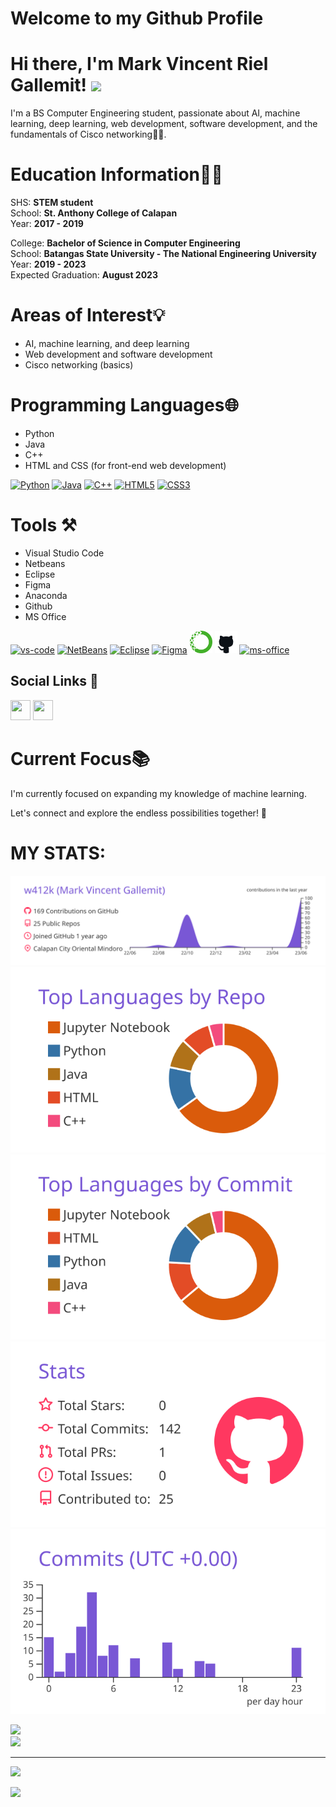 # Welcome to my Github Profile 

# Hi there, I'm Mark Vincent Riel Gallemit! ![](https://user-images.githubusercontent.com/18350557/176309783-0785949b-9127-417c-8b55-ab5a4333674e.gif)

I'm a BS Computer Engineering student, passionate about AI, machine learning, deep learning, web development, software development, and the fundamentals of Cisco networking👨‍💻.

<p align="left">
 <h1>Education Information🧑‍🎓</h1>
  <p>
    SHS: <strong>STEM student</strong><br>
    School: <strong>St. Anthony College of Calapan</strong><br>
    Year: <strong>2017 - 2019</strong>
  </p>
  <p>
    College: <strong>Bachelor of Science in Computer Engineering</strong><br>
    School: <strong>Batangas State University - The National Engineering University</strong><br>
    Year: <strong>2019 - 2023</strong><br>
    Expected Graduation: <strong>August 2023</strong>
  </p>


# Areas of Interest💡

- AI, machine learning, and deep learning
- Web development and software development
- Cisco networking (basics)

# Programming Languages🌐

- Python 
- Java
- C++
- HTML and CSS (for front-end web development)
<p align="left">
<a href="https://www.python.org/" target="_blank" rel="noreferrer"><img src="https://raw.githubusercontent.com/danielcranney/readme-generator/main/public/icons/skills/python-colored.svg" width="36" height="36" alt="Python" /></a>
<a href="https://www.oracle.com/java/" target="_blank" rel="noreferrer"><img src="https://raw.githubusercontent.com/danielcranney/readme-generator/main/public/icons/skills/java-colored.svg" width="36" height="36" alt="Java" /></a>
<a href="https://docs.microsoft.com/en-us/cpp/?view=msvc-170" target="_blank" rel="noreferrer"><img src="https://raw.githubusercontent.com/danielcranney/readme-generator/main/public/icons/skills/cplusplus-colored.svg" width="36" height="36" alt="C++" /></a>
<a href="https://developer.mozilla.org/en-US/docs/Glossary/HTML5" target="_blank" rel="noreferrer"><img src="https://raw.githubusercontent.com/danielcranney/readme-generator/main/public/icons/skills/html5-colored.svg" width="36" height="36" alt="HTML5" /></a>
<a href="https://www.w3.org/TR/CSS/#css" target="_blank" rel="noreferrer"><img src="https://raw.githubusercontent.com/danielcranney/readme-generator/main/public/icons/skills/css3-colored.svg" width="36" height="36" alt="CSS3" /></a>
</p>  

# Tools ⚒️

- Visual Studio Code
- Netbeans
- Eclipse
- Figma
- Anaconda
- Github
- MS Office
<p align="left">
<a href="https://code.visualstudio.com/" target="_blank" rel="noreferrer"><img src="https://upload.wikimedia.org/wikipedia/commons/9/9a/Visual_Studio_Code_1.35_icon.svg" width="36" height="36" alt="vs-code" /></a>
<a href="https://netbeans.apache.org/" target="_blank" rel="noreferrer"><img src="https://upload.wikimedia.org/wikipedia/commons/9/98/Apache_NetBeans_Logo.svg" width="36" height="36" alt="NetBeans" /></a>
<a href="https://www.eclipse.org/" target="_blank" rel="noreferrer"><img src="https://seeklogo.com/images/E/eclipse-logo-85FE4BEA34-seeklogo.com.png" width="36" height="36" alt="Eclipse" /></a>
<a href="https://www.figma.com/" target="_blank" rel="noreferrer"><img src="https://raw.githubusercontent.com/danielcranney/readme-generator/main/public/icons/skills/figma-colored.svg" width="36" height="36" alt="Figma" /></a>
<a href="https://www.anaconda.com/" target="_blank" rel="noreferrer"><img src="https://github.com/jeraldconstantino/jeraldconstantino/blob/main/anaconda-icon.png" width="36" height="36" alt="Anaconda" /></a>
<a href="https://github.com/" target="_blank" rel="noreferrer"><img src="https://github.com/jeraldconstantino/jeraldconstantino/blob/main/github.svg" width="36" height="36" alt="GitHub" /></a>
<a href="https://www.office.com/" target="_blank" rel="noreferrer"><img src="https://upload.wikimedia.org/wikipedia/commons/5/5f/Microsoft_Office_logo_%282019%E2%80%93present%29.svg" width="36" height="36" alt="ms-office" /></a>

## Social Links 🔗
<p align="left"> 
<a href="https://www.facebook.com/markvincent.gallemit.9" target="_blank" rel="noreferrer"><img src="https://raw.githubusercontent.com/danielcranney/readme-generator/main/public/icons/socials/facebook.svg" width="32" height="32" /></a>
<a href="https://www.linkedin.com/in/mark-vincent-gallemit-942985236" target="_blank" rel="noreferrer"><img src="https://raw.githubusercontent.com/danielcranney/readme-generator/main/public/icons/socials/linkedin.svg" width="32" height="32" /></a>

  
# Current Focus📚

I'm currently focused on expanding my knowledge of machine learning.

Let's connect and explore the endless possibilities together! 🚀

# MY STATS:

[![](https://raw.githubusercontent.com/w412k/w412k/master/profile-summary-card-output/buefy/0-profile-details.svg)](https://github.com/vn7n24fzkq/github-profile-summary-cards)
[![](https://raw.githubusercontent.com/w412k/w412k/master/profile-summary-card-output/buefy/1-repos-per-language.svg)](https://github.com/vn7n24fzkq/github-profile-summary-cards) [![](https://raw.githubusercontent.com/w412k/w412k/master/profile-summary-card-output/buefy/2-most-commit-language.svg)](https://github.com/vn7n24fzkq/github-profile-summary-cards)
[![](https://raw.githubusercontent.com/w412k/w412k/master/profile-summary-card-output/buefy/3-stats.svg)](https://github.com/vn7n24fzkq/github-profile-summary-cards) [![](https://raw.githubusercontent.com/w412k/w412k/master/profile-summary-card-output/buefy/4-productive-time.svg)](https://github.com/vn7n24fzkq/github-profile-summary-cards)

![](https://github-readme-streak-stats.herokuapp.com/?user=w412k&theme=default&hide_border=false)<br/>
![](https://github-readme-stats-sigma-five.vercel.app/api/top-langs/?username=w412k&theme=default&hide_border=false&include_all_commits=true&count_private=true&layout=compact)



---
[![](https://visitcount.itsvg.in/api?id=w412k&icon=0&color=0)](https://visitcount.itsvg.in)

[![](https://visitcount.itsvg.in/api?id=w412k&label=Visitors&icon=5&pretty=false)](https://visitcount.itsvg.in)
